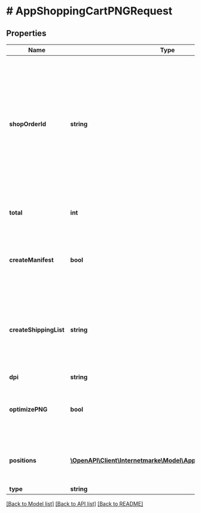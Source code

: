 # # AppShoppingCartPNGRequest

## Properties

Name | Type | Description | Notes
------------ | ------------- | ------------- | -------------
**shopOrderId** | **string** | The order number in the shop. All characters are allowed except &lt; and &amp;. It is optional in case of query parameter finalize is true. In all other cases it is mandatory required. | [optional]
**total** | **int** | Total value of the shopping cart in euro cents. | [optional]
**createManifest** | **bool** | The flag indicating whether a posting receipt should be created. | [optional]
**createShippingList** | **string** | Enum that determines whether a mailing list should be created and if so, whether with or without addresses. | [optional]
**dpi** | **string** |  | [optional]
**optimizePNG** | **bool** | The flag to optimize the PNG (avoid redundant area height). | [optional]
**positions** | [**\OpenAPI\Client\Internetmarke\Model\AppShoppingCartPosition[]**](AppShoppingCartPosition.md) | List of PNG order items. At least one item has to be specified. |
**type** | **string** |  |

[[Back to Model list]](../../README.md#models) [[Back to API list]](../../README.md#endpoints) [[Back to README]](../../README.md)
